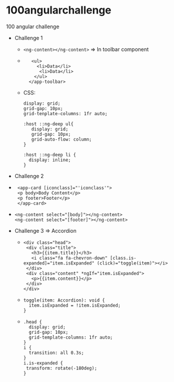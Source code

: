 
# 100angularchallenge
100 angular challenge

- Challenge 1
  - ``` <ng-content></ng-content> ``` => In toolbar component
  - ``` <app-toolbar [title]="Challenge1">
       <ul>
         <li>Data</li>
          <li>Data</li>
        </ul>
      </app-toolbar>
    ```
  - CSS:
    ```
    display: grid;
    grid-gap: 10px;
    grid-tenplate-columns: 1fr auto;
    
    :host ::ng-deep ul{
       display: grid;
       grid-gap: 10px;
       grid-auto-flow: column;
    }
    
    :host ::ng-deep li {
      display: inline;
    }
 - Challenge 2
  - ```
     <app-card [iconclass]="'iconclass'">
     <p body>Body Content</p>
     <p footer>Footer</p>
     </app-card>
    ```
  - ```
    <ng-content select="[body]"></ng-content>
    <ng-content select="[footer]"></ng-content>
    ```
    
 - Challenge 3 => Accordion
   - ```
     <div class="head">
      <div class="title">
        <h3>{{item.title}}</h3>
        <i class="fa fa-chevron-down" [class.is-expanded]="item.isExpanded" (click)="toggle(item)"></i>
      </div>
      <div class="content" *ngIf="item.isExpanded">
        <p>{{item.content}}</p>
      </div>
     </div>
     ```
   - ```
     toggle(item: Accordion): void {
       item.isExpanded = !item.isExpanded;
     }
     ```
   - ```
     .head {
       display: grid;
       grid-gap: 10px;
       grid-template-columns: 1fr auto;
     }
     i {
       transition: all 0.3s;
     }
     i.is-expanded {
      transform: rotate(-180deg);
     }
     ```

